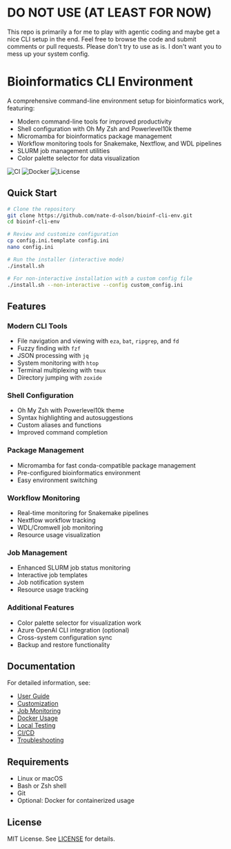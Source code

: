 # __DO NOT USE (AT LEAST FOR NOW)__

This repo is primarily a for me to play with agentic coding and maybe get a nice CLI setup in the end. Feel free to browse the code and submit comments or pull requests. Please don't try to use as is. I don't want you to mess up your system config.

# Bioinformatics CLI Environment

A comprehensive command-line environment setup for bioinformatics work, featuring:

- Modern command-line tools for improved productivity
- Shell configuration with Oh My Zsh and Powerlevel10k theme
- Micromamba for bioinformatics package management
- Workflow monitoring tools for Snakemake, Nextflow, and WDL pipelines
- SLURM job management utilities
- Color palette selector for data visualization

![CI](https://github.com/nate-d-olson/bioinf-cli-env/actions/workflows/ci.yml/badge.svg)
![Docker](https://img.shields.io/docker/pulls/nate-d-olson/bioinf-cli-env)
![License](https://img.shields.io/github/license/nate-d-olson/bioinf-cli-env)

## Quick Start

```bash
# Clone the repository
git clone https://github.com/nate-d-olson/bioinf-cli-env.git
cd bioinf-cli-env

# Review and customize configuration
cp config.ini.template config.ini
nano config.ini

# Run the installer (interactive mode)
./install.sh

# For non-interactive installation with a custom config file
./install.sh --non-interactive --config custom_config.ini
```

## Features

### Modern CLI Tools

- File navigation and viewing with `eza`, `bat`, `ripgrep`, and `fd`
- Fuzzy finding with `fzf`
- JSON processing with `jq`
- System monitoring with `htop`
- Terminal multiplexing with `tmux`
- Directory jumping with `zoxide`

### Shell Configuration

- Oh My Zsh with Powerlevel10k theme
- Syntax highlighting and autosuggestions
- Custom aliases and functions
- Improved command completion

### Package Management

- Micromamba for fast conda-compatible package management
- Pre-configured bioinformatics environment
- Easy environment switching

### Workflow Monitoring

- Real-time monitoring for Snakemake pipelines
- Nextflow workflow tracking
- WDL/Cromwell job monitoring
- Resource usage visualization

### Job Management

- Enhanced SLURM job status monitoring
- Interactive job templates
- Job notification system
- Resource usage tracking

### Additional Features

- Color palette selector for visualization work
- Azure OpenAI CLI integration (optional)
- Cross-system configuration sync
- Backup and restore functionality

## Documentation

For detailed information, see:

- [User Guide](docs/USER_GUIDE.md)
- [Customization](docs/CUSTOMIZATION.md)
- [Job Monitoring](docs/JOB_MONITORING.md)
- [Docker Usage](docs/DOCKER.md)
- [Local Testing](docs/LOCAL_TESTING.md)
- [CI/CD](docs/CI_CD.md)
- [Troubleshooting](docs/TROUBLESHOOTING.md)

## Requirements

- Linux or macOS
- Bash or Zsh shell
- Git
- Optional: Docker for containerized usage

## License

MIT License. See [LICENSE](LICENSE) for details.
